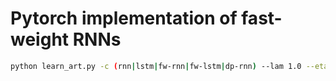 # Pytorch implementation of fast-weight RNNs

```bash
python learn_art.py -c (rnn|lstm|fw-rnn|fw-lstm|dp-rnn) --lam 1.0 --eta 1.0
```
